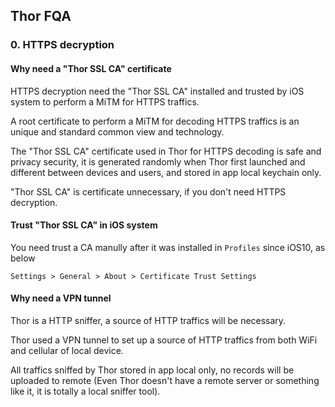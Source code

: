 ## Thor FQA

<!-- ### -1、申请 TestFlight 免费体验资格

免费体验 7 天 TF 
问卷填写: https://wj.qq.com/s/1607760/e57d -->

### 0. HTTPS decryption

#### Why need a "Thor SSL CA" certificate

HTTPS decryption need the "Thor SSL CA" installed and trusted by iOS system to perform a MiTM for HTTPS traffics.

 A root certificate to perform a MiTM for decoding HTTPS traffics is an unique and standard common view and technology. 


The "Thor SSL CA" certificate used in Thor for HTTPS decoding is safe and privacy security, it is generated randomly when Thor first launched and different between devices and users, and stored in app local keychain only.

"Thor SSL CA" is certificate unnecessary, if you don't need HTTPS decryption.


#### Trust "Thor SSL CA" in iOS system

You need trust a CA manully after it was installed in `Profiles` since iOS10, as below


`Settings > General > About > Certificate Trust Settings`


#### Why need a VPN tunnel

Thor is a HTTP sniffer, a source of HTTP traffics will be necessary.

Thor used a VPN tunnel to set up a source of HTTP traffics from both WiFi and cellular of local device.

All traffics sniffed by Thor stored in app local only, no records will be uploaded to remote (Even Thor doesn't have a remote server or something like it, it is totally a local sniffer tool). 
